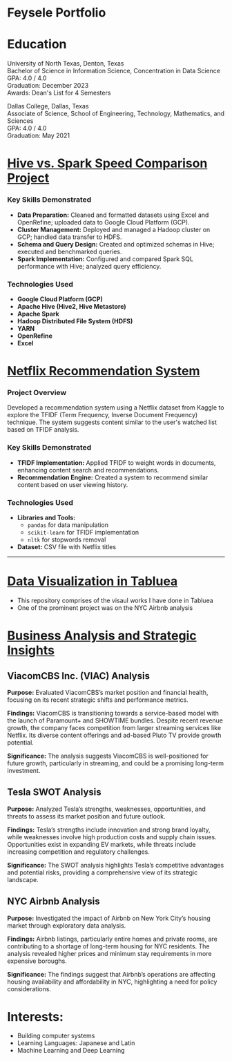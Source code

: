# Feysele Portfolio

# Education  
University of North Texas, Denton, Texas  
Bachelor of Science in Information Science, Concentration in Data Science  
GPA: 4.0 / 4.0  
Graduation: December 2023  
Awards: Dean's List for 4 Semesters

Dallas College, Dallas, Texas  
Associate of Science, School of Engineering, Technology, Mathematics, and Sciences  
GPA: 4.0 / 4.0  
Graduation: May 2021

# [Hive vs. Spark Speed Comparison Project](https://github.com/fey0/data-engineering)

### Key Skills Demonstrated
- **Data Preparation:** Cleaned and formatted datasets using Excel and OpenRefine; uploaded data to Google Cloud Platform (GCP).
- **Cluster Management:** Deployed and managed a Hadoop cluster on GCP; handled data transfer to HDFS.
- **Schema and Query Design:** Created and optimized schemas in Hive; executed and benchmarked queries.
- **Spark Implementation:** Configured and compared Spark SQL performance with Hive; analyzed query efficiency.

### Technologies Used
- **Google Cloud Platform (GCP)**
- **Apache Hive (Hive2, Hive Metastore)**
- **Apache Spark**
- **Hadoop Distributed File System (HDFS)**
- **YARN**
- **OpenRefine**
- **Excel**
  
# [Netflix Recommendation System](https://github.com/fey0/Netflix-Recommender)

### Project Overview
Developed a recommendation system using a Netflix dataset from Kaggle to explore the TFIDF (Term Frequency, Inverse Document Frequency) technique. The system suggests content similar to the user's watched list based on TFIDF analysis.

### Key Skills Demonstrated
- **TFIDF Implementation:** Applied TFIDF to weight words in documents, enhancing content search and recommendations.
- **Recommendation Engine:** Created a system to recommend similar content based on user viewing history.

### Technologies Used
- **Libraries and Tools:**
  - `pandas` for data manipulation
  - `scikit-learn` for TFIDF implementation
  - `nltk` for stopwords removal
- **Dataset:** CSV file with Netflix titles
---

# [Data Visualization in Tabluea](https://github.com/fey0/NYC-Airbnb/tree/main)
* This repository comprises of the visaul works I have done in Tabluea
* One of the prominent project was on the NYC Airbnb analysis

# [Business Analysis and Strategic Insights](https://github.com/fey0/analysis-reports)

## ViacomCBS Inc. (VIAC) Analysis
**Purpose:** Evaluated ViacomCBS’s market position and financial health, focusing on its recent strategic shifts and performance metrics.

**Findings:** ViacomCBS is transitioning towards a service-based model with the launch of Paramount+ and SHOWTIME bundles. Despite recent revenue growth, the company faces competition from larger streaming services like Netflix. Its diverse content offerings and ad-based Pluto TV provide growth potential.

**Significance:** The analysis suggests ViacomCBS is well-positioned for future growth, particularly in streaming, and could be a promising long-term investment.

## Tesla SWOT Analysis
**Purpose:** Analyzed Tesla’s strengths, weaknesses, opportunities, and threats to assess its market position and future outlook.

**Findings:** Tesla’s strengths include innovation and strong brand loyalty, while weaknesses involve high production costs and supply chain issues. Opportunities exist in expanding EV markets, while threats include increasing competition and regulatory challenges.

**Significance:** The SWOT analysis highlights Tesla’s competitive advantages and potential risks, providing a comprehensive view of its strategic landscape.

## NYC Airbnb Analysis
**Purpose:** Investigated the impact of Airbnb on New York City’s housing market through exploratory data analysis.

**Findings:** Airbnb listings, particularly entire homes and private rooms, are contributing to a shortage of long-term housing for NYC residents. The analysis revealed higher prices and minimum stay requirements in more expensive boroughs.

**Significance:** The findings suggest that Airbnb’s operations are affecting housing availability and affordability in NYC, highlighting a need for policy considerations.




# Interests:
* Building computer systems
* Learning Languages: Japanese and Latin 
* Machine Learning and Deep Learning
